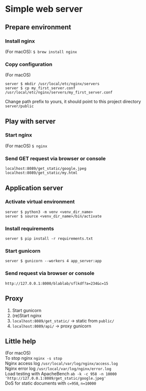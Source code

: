 # Simple web server

## Prepare environment

### Install nginx
(For macOS): 
`$ brew install nginx`

### Copy configuration
(For macOS) 
```
server $ mkdir /usr/local/etc/nginx/servers
server $ cp my_first_server.conf /usr/local/etc/nginx/servers/my_first_server.conf
```
Change path prefix to yours, it should point to this project directory `server/public`

## Play with server

### Start nginx
(For macOS) `$ nginx`

### Send GET request via browser or console
`localhost:8089/get_static/google.jpeg`
`localhost:8089/get_static/my.html`

## Application server

### Activate virtual environment
```
server $ python3 -m venv <venv_dir_name>
server $ source <venv_dir_name>/bin/activate
```

### Install requirements
`server $ pip install -r requirements.txt`

### Start gunicorn
`server $ gunicorn --workers 4 app_server:app`

### Send request via browser or console
`http://127.0.0.1:8000/blablab/sflkdf?a=234&c=15`

## Proxy
1. Start gunicorn
1. (re)Start nginx
1. `localhost:8089/get_static/` -> static from `public/`
1. `localhost:8089/api/` -> proxy gunicorn

## Little help
(For macOS) \
To stop nginx `nginx -s stop` \
Nginx access log `/usr/local/var/log/nginx/access.log` \
Nginx error log `/usr/local/var/log/nginx/error.log` \
Load testing with ApacheBench `ab -k -c 958 -n 10000 'http://127.0.0.1:8089/get_static/google.jpeg'` \
DoS for static documents with `c=958`, `n=10000`
